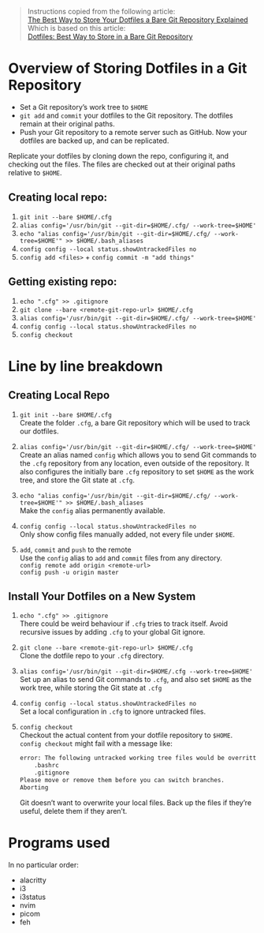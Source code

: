 > Instructions copied from the following article:  
> [The Best Way to Store Your Dotfiles a Bare Git Repository Explained](https://www.ackama.com/what-we-think/the-best-way-to-store-your-dotfiles-a-bare-git-repository-explained/)  
> Which is based on this article:  
> [Dotfiles: Best Way to Store in a Bare Git Repository](https://www.atlassian.com/git/tutorials/dotfiles)

# Overview of Storing Dotfiles in a Git Repository

* Set a Git repository’s work tree to `$HOME`
* `git add` and `commit` your dotfiles to the Git repository. The dotfiles remain at their original paths.
* Push your Git repository to a remote server such as GitHub. Now your dotfiles are backed up, and can be replicated.

Replicate your dotfiles by cloning down the repo, configuring it, and checking out the files. The files are checked out at their original paths relative to `$HOME`.

## Creating local repo:
1. `git init --bare $HOME/.cfg`
2. `alias config='/usr/bin/git --git-dir=$HOME/.cfg/ --work-tree=$HOME'`
3. `echo "alias config='/usr/bin/git --git-dir=$HOME/.cfg/ --work-tree=$HOME'" >> $HOME/.bash_aliases`
4. `config config --local status.showUntrackedFiles no`
5. `config add <files>` + `config commit -m "add things"`

## Getting existing repo:
1. `echo ".cfg" >> .gitignore`
2. `git clone --bare <remote-git-repo-url> $HOME/.cfg`
3. `alias config='/usr/bin/git --git-dir=$HOME/.cfg/ --work-tree=$HOME'`
4. `config config --local status.showUntrackedFiles no`
5. `config checkout`


# Line by line breakdown

## Creating Local Repo

1. `git init --bare $HOME/.cfg`  
    Create the folder `.cfg`, a bare Git repository which will be used to track our dotfiles.

2. `alias config='/usr/bin/git --git-dir=$HOME/.cfg/ --work-tree=$HOME'`  
    Create an alias named `config` which allows you to send Git commands to the `.cfg` repository from any location, even outside of the repository.
    It also configures the initially bare `.cfg` repository to set `$HOME` as the work tree, and store the Git state at `.cfg`.

3. `echo "alias config='/usr/bin/git --git-dir=$HOME/.cfg/ --work-tree=$HOME'" >> $HOME/.bash_aliases`  
    Make the `config` alias permanently available.

4. `config config --local status.showUntrackedFiles no`  
    Only show config files manually added, not every file under `$HOME`.

5. `add`, `commit` and `push` to the remote  
    Use the `config` alias to `add` and `commit` files from any directory.  
    `config remote add origin <remote-url>`  
    `config push -u origin master`


## Install Your Dotfiles on a New System

1. `echo ".cfg" >> .gitignore`  
    There could be weird behaviour if `.cfg` tries to track itself. Avoid recursive issues by adding `.cfg` to your global Git ignore.
 
2. `git clone --bare <remote-git-repo-url> $HOME/.cfg`  
    Clone the dotfile repo to your `.cfg` directory.
 
3. `alias config='/usr/bin/git --git-dir=$HOME/.cfg --work-tree=$HOME'`  
    Set up an alias to send Git commands to `.cfg`, and also set `$HOME` as the work tree, while storing the Git state at `.cfg`

4. `config config --local status.showUntrackedFiles no`  
    Set a local configuration in `.cfg` to ignore untracked files.
 
5. `config checkout`  
    Checkout the actual content from your dotfile repository to `$HOME`.  
    `config checkout` might fail with a message like:
    ```bash
    error: The following untracked working tree files would be overritten by checkout:  
        .bashrc  
        .gitignore  
    Please move or remove them before you can switch branches.  
    Aborting  
    ```

    Git doesn’t want to overwrite your local files. Back up the files if they’re useful, delete them if they aren’t.


# Programs used

In no particular order:
* alacritty
* i3
* i3status
* nvim
* picom
* feh

